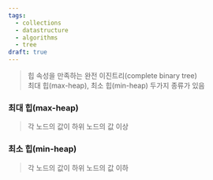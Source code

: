 ```yaml
---
tags:
  - collections
  - datastructure
  - algorithms
  - tree
draft: true
---
```

> 힙 속성을 만족하는 완전 이진트리(complete binary tree) <br/>
> 최대 힙(max-heap), 최소 힙(min-heap) 두가지 종류가 있음

### 최대 힙(max-heap)
> 각 노드의 값이 하위 노드의 값 이상


### 최소 힙(min-heap)
> 각 노드의 값이 하위 노드의 값 이하